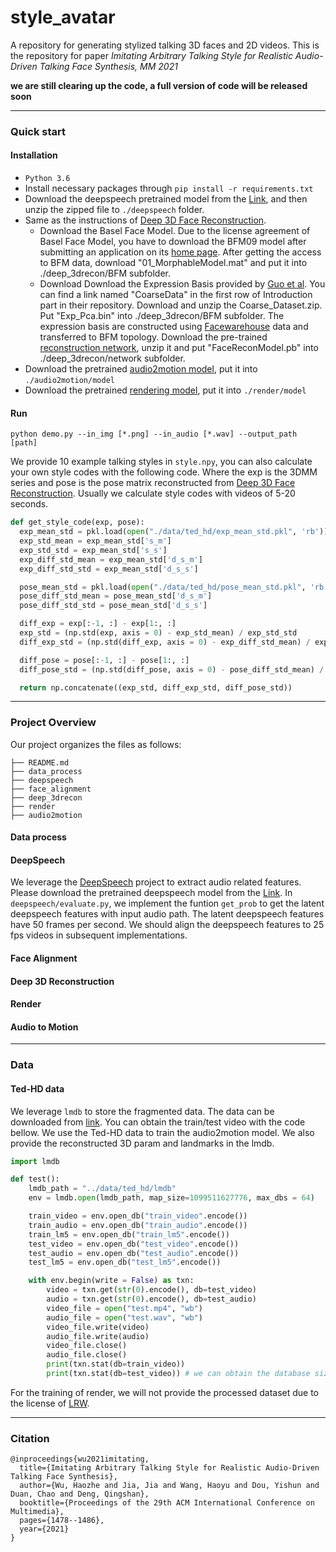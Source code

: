 # style_avatar
A repository for generating stylized talking 3D faces and 2D videos. 
This is the repository for paper *Imitating Arbitrary Talking Style for Realistic Audio-Driven Talking Face Synthesis, MM 2021*

**we are still clearing up the code, a full version of code will be released soon**

------

### Quick start

#### Installation
- `Python 3.6`
- Install necessary packages through `pip install -r requirements.txt`
- Download the deepspeech pretrained model from the [Link](https://github.com/mozilla/DeepSpeech/releases/download/v0.9.2/deepspeech-0.9.2-checkpoint.tar.gz), and then unzip the zipped file to `./deepspeech` folder.
- Same as the instructions of [Deep 3D Face Reconstruction](https://github.com/microsoft/Deep3DFaceReconstruction).
  - Download the Basel Face Model. Due to the license agreement of Basel Face Model, you have to download the BFM09 model after submitting an application on its [home page](https://faces.dmi.unibas.ch/bfm/main.php?nav=1-2&id=downloads). After getting the access to BFM data, download "01_MorphableModel.mat" and put it into ./deep_3drecon/BFM subfolder.
  - Download Download the Expression Basis provided by [Guo et al](https://github.com/Juyong/3DFace). You can find a link named "CoarseData" in the first row of Introduction part in their repository. Download and unzip the Coarse_Dataset.zip. Put "Exp_Pca.bin" into ./deep_3drecon/BFM subfolder. The expression basis are constructed using [Facewarehouse](http://kunzhou.net/zjugaps/facewarehouse/) data and transferred to BFM topology.
  Download the pre-trained [reconstruction network](https://drive.google.com/file/d/176LCdUDxAj7T2awQ5knPMPawq5Q2RUWM/view), unzip it and put "FaceReconModel.pb" into ./deep_3drecon/network subfolder.
- Download the pretrained [audio2motion model](), put it into `./audio2motion/model`
- Download the pretrained [rendering model](), put it into `./render/model`

#### Run
```
python demo.py --in_img [*.png] --in_audio [*.wav] --output_path [path]
```
We provide 10 example talking styles in `style.npy`, you can also calculate your own style codes with the following code. Where the exp is the 3DMM series and pose is the pose matrix reconstructed from [Deep 3D Face Reconstruction](https://github.com/microsoft/Deep3DFaceReconstruction). Usually we calculate style codes with videos of 5-20 seconds.

```python
def get_style_code(exp, pose):
  exp_mean_std = pkl.load(open("./data/ted_hd/exp_mean_std.pkl", 'rb'))
  exp_std_mean = exp_mean_std['s_m']
  exp_std_std = exp_mean_std['s_s']
  exp_diff_std_mean = exp_mean_std['d_s_m']
  exp_diff_std_std = exp_mean_std['d_s_s']

  pose_mean_std = pkl.load(open("./data/ted_hd/pose_mean_std.pkl", 'rb'))
  pose_diff_std_mean = pose_mean_std['d_s_m']
  pose_diff_std_std = pose_mean_std['d_s_s']

  diff_exp = exp[:-1, :] - exp[1:, :]
  exp_std = (np.std(exp, axis = 0) - exp_std_mean) / exp_std_std
  diff_exp_std = (np.std(diff_exp, axis = 0) - exp_diff_std_mean) / exp_diff_std_std

  diff_pose = pose[:-1, :] - pose[1:, :]
  diff_pose_std = (np.std(diff_pose, axis = 0) - pose_diff_std_mean) / pose_diff_std_std

  return np.concatenate((exp_std, diff_exp_std, diff_pose_std))
```

------

### Project Overview

Our project organizes the files as follows:

```
├── README.md
├── data_process
├── deepspeech
├── face_alignment
├── deep_3drecon
├── render
├── audio2motion
```

#### Data process

#### DeepSpeech

We leverage the [DeepSpeech](https://github.com/mozilla/DeepSpeech) project to extract audio related features. Please download the pretrained deepspeech model from the [Link](https://github.com/mozilla/DeepSpeech/releases/download/v0.9.2/deepspeech-0.9.2-checkpoint.tar.gz). In `deepspeech/evaluate.py`, we implement the funtion `get_prob` to get the latent deepspeech features with input audio path. The latent deepspeech features have 50 frames per second. We should align the deepspeech features to 25 fps videos in subsequent implementations. 

#### Face Alignment

#### Deep 3D Reconstruction

#### Render

#### Audio to Motion

------
### Data

#### Ted-HD data
We leverage `lmdb` to store the fragmented data. The data can be downloaded from [link](). You can obtain the train/test video with the code bellow. We use the Ted-HD data to train the audio2motion model. We also provide the reconstructed 3D param and landmarks in the lmdb.

```python
import lmdb

def test():
    lmdb_path = "../data/ted_hd/lmdb"
    env = lmdb.open(lmdb_path, map_size=1099511627776, max_dbs = 64)

    train_video = env.open_db("train_video".encode())
    train_audio = env.open_db("train_audio".encode())
    train_lm5 = env.open_db("train_lm5".encode())
    test_video = env.open_db("test_video".encode())
    test_audio = env.open_db("test_audio".encode())
    test_lm5 = env.open_db("test_lm5".encode())

    with env.begin(write = False) as txn:
        video = txn.get(str(0).encode(), db=test_video)
        audio = txn.get(str(0).encode(), db=test_audio)
        video_file = open("test.mp4", "wb")
        audio_file = open("test.wav", "wb")
        video_file.write(video)
        audio_file.write(audio)
        video_file.close()
        audio_file.close()
        print(txn.stat(db=train_video))
        print(txn.stat(db=test_video)) # we can obtain the database size here  
```

For the training of render, we will not provide the processed dataset due to the license of [LRW](https://www.robots.ox.ac.uk/~vgg/data/lip_reading/lrw1.html).

------
### Citation

```
@inproceedings{wu2021imitating,
  title={Imitating Arbitrary Talking Style for Realistic Audio-Driven Talking Face Synthesis},
  author={Wu, Haozhe and Jia, Jia and Wang, Haoyu and Dou, Yishun and Duan, Chao and Deng, Qingshan},
  booktitle={Proceedings of the 29th ACM International Conference on Multimedia},
  pages={1478--1486},
  year={2021}
}
```